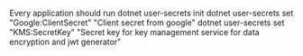 Every application should run 
	dotnet user-secrets init
	dotnet user-secrets set "Google:ClientSecret" "Client secret from google"
	dotnet user-secrets set "KMS:SecretKey" "Secret key for key management service for data encryption and jwt generator"